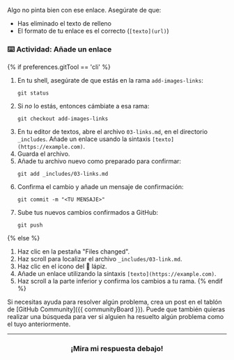 Algo no pinta bien con ese enlace. Asegúrate de que:

- Has eliminado el texto de relleno
- El formato de tu enlace es el correcto (`[texto](url)`)

### :keyboard: Actividad: Añade un enlace

{% if preferences.gitTool == 'cli' %}
1. En tu shell, asegúrate de que estás en la rama `add-images-links`:
      ```shell
      git status
      ```
1. Si _no_ lo estás, entonces cámbiate a esa rama:
      ```shell
      git checkout add-images-links
      ```
1. En tu editor de textos, abre el archivo `03-links.md`, en el directorio `_includes`. Añade un enlace usando la sintaxis `[texto](https://example.com)`.
1. Guarda el archivo.
1. Añade tu archivo nuevo como preparado para confirmar:
      ```shell
      git add _includes/03-links.md
      ```
1. Confirma el cambio y añade un mensaje de confirmación:
      ```shell
      git commit -m "<TU MENSAJE>"
      ```
1. Sube tus nuevos cambios confirmados a GitHub:
      ```shell
      git push
      ```
{% else %}
1. Haz clic en la pestaña "Files changed".
1. Haz scroll para localizar el archivo `_includes/03-link.md`.
1. Haz clic en el icono del :pencil: lápiz.
1. Añade un enlace utilizando la sintaxis `[texto](https://example.com)`.
1. Haz scroll a la parte inferior y confirma los cambios a tu rama.
{% endif %}

Si necesitas ayuda para resolver algún problema, crea un post en el tablón de [GitHub Community]({{ communityBoard }}). Puede que también quieras realizar una búsqueda para ver si alguien ha resuelto algún problema como el tuyo anteriormente.

<hr>
<h3 align="center">¡Mira mi respuesta debajo!</h3>
